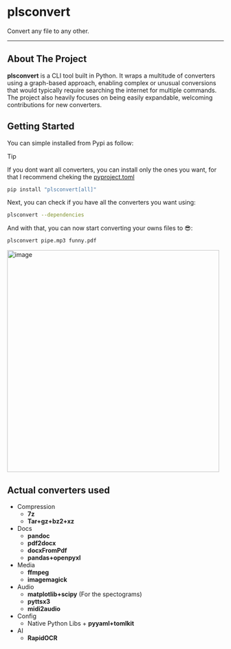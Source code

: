# plsconvert
Convert any file to any other.
* * *
## About The Project
**plsconvert** is a CLI tool built in Python. It wraps a multitude of converters using a graph-based approach, enabling complex or unusual conversions that would typically require searching the internet for multiple commands. 
The project also heavily focuses on being easily expandable, welcoming contributions for new converters.

## Getting Started

You can simple installed from Pypi as follow:
>[!TIP]
>If you dont want all converters, you can install only the ones you want, for that I recommend cheking the [pyproject.toml](pyproject.toml)

```sh
pip install "plsconvert[all]"
```

Next, you can check if you have all the converters you want using:
```sh
plsconvert --dependencies 
```

And with that, you can now start converting your owns files to 😎:
```sh
plsconvert pipe.mp3 funny.pdf
```
<img width="493" height="517" alt="image" src="https://github.com/user-attachments/assets/d25a7d55-2a69-4571-b1f2-b36280bb4f1f" />

## Actual converters used

* Compression
  * **7z**
  * **Tar+gz+bz2+xz**
* Docs
  * **pandoc**
  * **pdf2docx**
  * **docxFromPdf**
  * **pandas+openpyxl**
* Media
  * **ffmpeg**
  * **imagemagick**
* Audio
  * **matplotlib+scipy** (For the spectograms)
  * **pyttsx3**
  * **midi2audio**
* Config
  * Native Python Libs + **pyyaml+tomlkit**
* AI
  * **RapidOCR**
